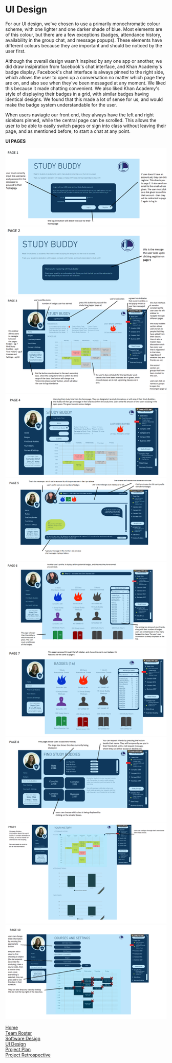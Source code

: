 # UI Design


For our UI design, we've chosen to use a primarily monochromatic colour scheme, with one lighter and one darker shade of blue. Most elements are of this colour, but there are a few exceptions (badges, attendance history, availability in the group chat, and message popups). These elements have different colours because they are important and should be noticed by the user first.

Although the overall design wasn't inspired by any one app or another, we did draw insipiration from facebook's chat interface, and Khan Academy's badge display. Facebook's chat interface is always pinned to the right side, which allows the user to open up a conversation no matter which page they are on, and also see when they've been messaged at any moment. We liked this because it made chatting convenient. We also liked Khan Academy's style of displaying their badges in a grid, with similar badges having identical designs. We found that this made a lot of sense for us, and would make the badge system understandable for the user.

When users naviagte our front end, they always have the left and right sidebars pinned, while the central page can be scrolled. This allows the user to be able to easily switch pages or sign into class without leaving their page, and as mentioned before, to start a chat at any point. 

**UI PAGES**

<img src="UIPages/1 - Login Page.png">

<img src="UIPages/2 - Registration Page.png"> 

<img src="UIPages/3 - HomePage.png"> 

<img src="UIPages/4 - Study Log.png"> 

<img src="UIPages/5 - Messenger.png"> 

<img src="UIPages/6 - Other User Profile.png"> 

<img src="UIPages/7 - Badges.png"> 

<img src="UIPages/8 - Adding Study Buddies.png"> 

<img src="UIPages/9 - User History.png"> 

<img src="UIPages/10 - Courses and Settings.png"> 



[Home](README.md)  
[Team Roster](TEAMROSTER.md)  
[Software Design](SOFTWAREDESIGN.md)  
[UI Design](UIDESIGN.md)  
[Project Plan](PROJECTPLAN.md)  
[Project Retrospective](RETRO.md)  
